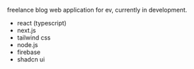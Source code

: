 freelance blog web application for ev, currently in development.

- react (typescript)
- next.js
- tailwind css
- node.js
- firebase
- shadcn ui
